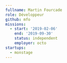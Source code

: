 ```yaml
---
fullname: Martin Fourcade
role: Développeur
github: mfo
missions:
  - start: '2019-02-06'
    end: '2019-09-30'
    status: independent
    employer: octo
startups:
  - monstage
---
```

